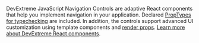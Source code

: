 DevExtreme JavaScript Navigation Controls are adaptive React components that help you implement navigation in&nbsp;your application. Declared [PropTypes for typechecking](https://reactjs.org/docs/typechecking-with-proptypes.html) are included. In&nbsp;addition, the controls support advanced&nbsp;UI customization using template components and [render props](https://reactjs.org/docs/render-props.html). [Learn more about DevExtreme React components](/Documentation/Guide/React_Components/DevExtreme_React_Components/).